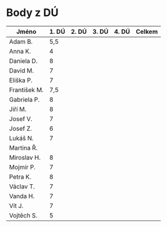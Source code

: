 # Body z DÚ

|Jméno		| 1. DÚ | 2. DÚ | 3. DÚ | 4. DÚ | Celkem    |
|---------------|-------|-------|-------|-------|-----------|
| Adam B.	| 5,5	|	|	|	|	|
| Anna K.	| 4	|	|	|	|	|
| Daniela D.	| 8	|	|	|	|	|
| David M.	| 7 	|	|	|	|	|
| Eliška P.	| 7	|	|	|	|	|
| František M.	| 7,5	|	|	|	|	|
| Gabriela P.	| 8	|	|	|	|	|
| Jiří M.	| 8	|	|	|	|	|
| Josef V. 	| 7	|	|	|	|	|
| Josef Z.	| 6	|	|	|	|	|
| Lukáš N.	| 7	|	|	|	|	|
| Martina Ř.	|	|	|	|	|	|
| Miroslav H.	| 8	|	|	|	|	|
| Mojmír P.	| 7	|	|	|	|	|
| Petra K.	| 8	|	|	|	|	|
| Václav T.	| 7	|	|	|	|	|
| Vanda H.	| 7	|	|	|	|	|
| Vít J.	| 7	|	|	|	|	|
| Vojtěch S.	| 5	|	|	|	|	|
